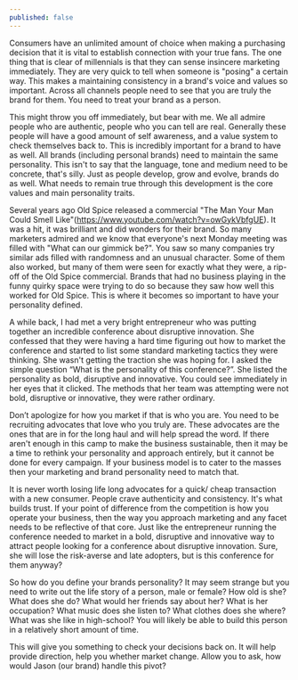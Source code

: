 ```yaml
---
published: false
---
```

Consumers have an unlimited amount of choice when making a purchasing decision that it is vital to establish connection with your true fans. The one thing that is clear of millennials is that they can sense insincere marketing immediately. They are very quick to tell when someone is "posing" a certain way. This makes a maintaining consistency in a brand's voice and values so important. Across all channels people need to see that you are truly the brand for them. You need to treat your brand as a person.

This might throw you off immediately, but bear with me. We all admire people who are authentic, people who you can tell are real. Generally these people will have a good amount of self awareness, and a value system to check themselves back to. This is incredibly important for a brand to have as well. All brands (including personal brands) need to maintain the same personality. This isn't to say that the language, tone and medium need to be concrete, that's silly. Just as people develop, grow and evolve, brands do as well. What needs to remain true through this development is the core values and main personality traits.

Several years ago Old Spice released a commercial "The Man Your Man Could Smell Like"(https://www.youtube.com/watch?v=owGykVbfgUE). It was a hit, it was brilliant and did wonders for their brand. So many marketers admired and we know that everyone's next Monday meeting was filled with "What can our gimmick be?". You saw so many companies try similar ads filled with randomness and an unusual character. Some of them also worked, but many of them were seen for exactly what they were, a rip-off of the Old Spice commercial. Brands that had no business playing in the funny quirky space were trying to do so because they saw how well this worked for Old Spice. This is where it becomes so important to have your personality defined.

A while back, I had met a very bright entrepreneur who was putting together an incredible conference about disruptive innovation. She confessed that they were having a hard time figuring out how to market the conference and started to list some standard marketing tactics they were thinking. She wasn't getting the traction she was hoping for. I asked the simple question “What is the personality of this conference?”. She listed the personality as bold, disruptive and innovative. You could see immediately in her eyes that it clicked. The methods that her team was attempting were not bold, disruptive or innovative, they were rather ordinary.

Don’t apologize for how you market if that is who you are. You need to be recruiting advocates that love who you truly are. These advocates are the ones that are in for the long haul and will help spread the word. If there aren't enough in this camp to make the business sustainable, then it may be a time to rethink your personality and approach entirely, but it cannot be done for every campaign. If your business model is to cater to the masses then your marketing and brand personality need to match that.

It is never worth losing life long advocates for a quick/ cheap transaction with a new consumer. People crave authenticity and consistency. It's what builds trust. If your point of difference from the competition is how you operate your business, then the way you approach marketing and any facet needs to be reflective of that core. Just like the entrepreneur running the conference needed to market in a bold, disruptive and innovative way to attract people looking for a conference about disruptive innovation. Sure, she will lose the risk-averse and late adopters, but is this conference for them anyway?

So how do you define your brands personality? It may seem strange but you need to write out the life story of a person, male or female? How old is she? What does she do? What would her friends say about her? What is her occupation? What music does she listen to? What clothes does she where? What was she like in high-school? You will likely be able to build this person in a relatively short amount of time.

This will give you something to check your decisions back on. It will help provide direction, help you whether market change. Allow you to ask, how would Jason (our brand) handle this pivot?
